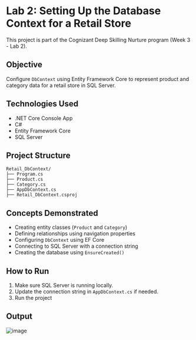 # Lab 2: Setting Up the Database Context for a Retail Store

This project is part of the Cognizant Deep Skilling Nurture program (Week 3 - Lab 2).

##  Objective

Configure `DbContext` using Entity Framework Core to represent product and category data for a retail store in SQL Server.

##  Technologies Used

- .NET Core Console App
- C#
- Entity Framework Core
- SQL Server

##  Project Structure
    Retail_DbContext/
    ├── Program.cs
    ├── Product.cs
    ├── Category.cs
    ├── AppDbContext.cs
    ├── Retail_DbContext.csproj

##  Concepts Demonstrated

- Creating entity classes (`Product` and `Category`)
- Defining relationships using navigation properties
- Configuring `DbContext` using EF Core
- Connecting to SQL Server with a connection string
- Creating the database using `EnsureCreated()`

## How to Run

1. Make sure SQL Server is running locally.
2. Update the connection string in `AppDbContext.cs` if needed.
3. Run the project


## Output
![image](https://github.com/user-attachments/assets/bfebf5f8-6abd-4218-9177-ece8e129de25)


